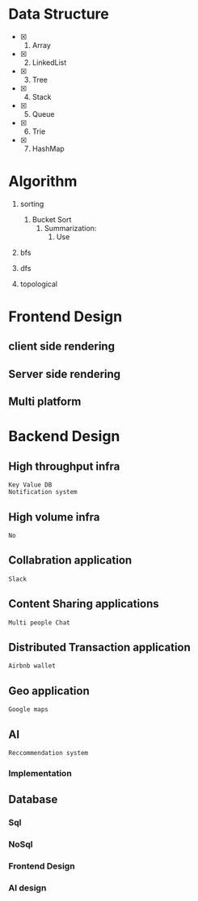 # Data Structure
- [x] 1. Array
- [x] 2. LinkedList
- [x] 3. Tree
- [x] 4. Stack
- [x] 5. Queue
- [x] 6. Trie
- [x] 7. HashMap



# Algorithm
1. sorting
   1. Bucket Sort
      1. Summarization:
         1. Use 
2. bfs
   
3. dfs
4. topological

   

# Frontend Design
## client side rendering

## Server side rendering

## Multi platform



# Backend Design

## High throughput infra
    Key Value DB
    Notification system
## High volume infra
    No
## Collabration application
    Slack
## Content Sharing applications
    Multi people Chat
## Distributed Transaction application
    Airbnb wallet
## Geo application
    Google maps
## AI 
    Reccommendation system

### Implementation

## Database

### Sql

### NoSql

### Frontend Design

### AI design